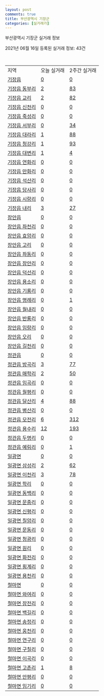 ```yaml
---
layout: post
comments: true
title: 부산광역시 기장군
categories: [실거래가]
---
```


부산광역시 기장군 실거래 정보

2021년 06월 16일 등록된 실거래 정보: 43건

<script type="text/javascript">
  google.charts.load('current', {'packages':['corechart']});
  google.charts.setOnLoadCallback(drawChart);

  function drawChart() {
    var data = google.visualization.arrayToDataTable([['거래일', '매매', '전월세', '전매'], ['2021-02', 0, 25, 0], ['2021-03', 16, 77, 1], ['2021-04', 220, 223, 8], ['2021-05', 334, 188, 23], ['2021-06', 86, 75, 5]]);

    var options = {
      title: '최근 유형별 거래량 추이',
      legend: { position: 'bottom' }
    };

    var chart = new google.visualization.LineChart(document.getElementById('columnchart_material'));
    chart.draw(data, (options));
  }
</script>

<div id="columnchart_material" style="width: 450px; margin-left: -35px"></div>
<br>
<table class="sortable">
  <tr>
    <td>지역</td>
    <td>오늘 실거래</td>
    <td>2주간 실거래</td>
  </tr>

  
  <tr class="item">
    <td><a href="2671025000.html">기장읍</a></td>
    <td><a href="2671025000.html">0</a></td>
    <td><a href="2671025000.html">0</a></td>
  </tr>
    

  <tr class="item">
    <td><a href="2671025021.html">기장읍 동부리</a></td>
    <td><a href="2671025021.html">2</a></td>
    <td><a href="2671025021.html">83</a></td>
  </tr>
    

  <tr class="item">
    <td><a href="2671025022.html">기장읍 교리</a></td>
    <td><a href="2671025022.html">2</a></td>
    <td><a href="2671025022.html">82</a></td>
  </tr>
    

  <tr class="item">
    <td><a href="2671025023.html">기장읍 신천리</a></td>
    <td><a href="2671025023.html">0</a></td>
    <td><a href="2671025023.html">0</a></td>
  </tr>
    

  <tr class="item">
    <td><a href="2671025024.html">기장읍 죽성리</a></td>
    <td><a href="2671025024.html">0</a></td>
    <td><a href="2671025024.html">0</a></td>
  </tr>
    

  <tr class="item">
    <td><a href="2671025025.html">기장읍 서부리</a></td>
    <td><a href="2671025025.html">0</a></td>
    <td><a href="2671025025.html">34</a></td>
  </tr>
    

  <tr class="item">
    <td><a href="2671025026.html">기장읍 대라리</a></td>
    <td><a href="2671025026.html">1</a></td>
    <td><a href="2671025026.html">88</a></td>
  </tr>
    

  <tr class="item">
    <td><a href="2671025027.html">기장읍 청강리</a></td>
    <td><a href="2671025027.html">1</a></td>
    <td><a href="2671025027.html">93</a></td>
  </tr>
    

  <tr class="item">
    <td><a href="2671025028.html">기장읍 대변리</a></td>
    <td><a href="2671025028.html">1</a></td>
    <td><a href="2671025028.html">4</a></td>
  </tr>
    

  <tr class="item">
    <td><a href="2671025029.html">기장읍 연화리</a></td>
    <td><a href="2671025029.html">0</a></td>
    <td><a href="2671025029.html">0</a></td>
  </tr>
    

  <tr class="item">
    <td><a href="2671025030.html">기장읍 만화리</a></td>
    <td><a href="2671025030.html">0</a></td>
    <td><a href="2671025030.html">0</a></td>
  </tr>
    

  <tr class="item">
    <td><a href="2671025031.html">기장읍 석산리</a></td>
    <td><a href="2671025031.html">0</a></td>
    <td><a href="2671025031.html">0</a></td>
  </tr>
    

  <tr class="item">
    <td><a href="2671025032.html">기장읍 당사리</a></td>
    <td><a href="2671025032.html">0</a></td>
    <td><a href="2671025032.html">0</a></td>
  </tr>
    

  <tr class="item">
    <td><a href="2671025033.html">기장읍 시랑리</a></td>
    <td><a href="2671025033.html">0</a></td>
    <td><a href="2671025033.html">0</a></td>
  </tr>
    

  <tr class="item">
    <td><a href="2671025034.html">기장읍 내리</a></td>
    <td><a href="2671025034.html">3</a></td>
    <td><a href="2671025034.html">27</a></td>
  </tr>
    

  <tr class="item">
    <td><a href="2671025300.html">장안읍</a></td>
    <td><a href="2671025300.html">0</a></td>
    <td><a href="2671025300.html">0</a></td>
  </tr>
    

  <tr class="item">
    <td><a href="2671025321.html">장안읍 좌천리</a></td>
    <td><a href="2671025321.html">0</a></td>
    <td><a href="2671025321.html">0</a></td>
  </tr>
    

  <tr class="item">
    <td><a href="2671025322.html">장안읍 효암리</a></td>
    <td><a href="2671025322.html">0</a></td>
    <td><a href="2671025322.html">0</a></td>
  </tr>
    

  <tr class="item">
    <td><a href="2671025323.html">장안읍 고리</a></td>
    <td><a href="2671025323.html">0</a></td>
    <td><a href="2671025323.html">0</a></td>
  </tr>
    

  <tr class="item">
    <td><a href="2671025324.html">장안읍 좌동리</a></td>
    <td><a href="2671025324.html">0</a></td>
    <td><a href="2671025324.html">0</a></td>
  </tr>
    

  <tr class="item">
    <td><a href="2671025325.html">장안읍 장안리</a></td>
    <td><a href="2671025325.html">0</a></td>
    <td><a href="2671025325.html">0</a></td>
  </tr>
    

  <tr class="item">
    <td><a href="2671025326.html">장안읍 덕선리</a></td>
    <td><a href="2671025326.html">0</a></td>
    <td><a href="2671025326.html">0</a></td>
  </tr>
    

  <tr class="item">
    <td><a href="2671025327.html">장안읍 용소리</a></td>
    <td><a href="2671025327.html">0</a></td>
    <td><a href="2671025327.html">0</a></td>
  </tr>
    

  <tr class="item">
    <td><a href="2671025328.html">장안읍 기룡리</a></td>
    <td><a href="2671025328.html">0</a></td>
    <td><a href="2671025328.html">0</a></td>
  </tr>
    

  <tr class="item">
    <td><a href="2671025329.html">장안읍 명례리</a></td>
    <td><a href="2671025329.html">0</a></td>
    <td><a href="2671025329.html">1</a></td>
  </tr>
    

  <tr class="item">
    <td><a href="2671025330.html">장안읍 월내리</a></td>
    <td><a href="2671025330.html">0</a></td>
    <td><a href="2671025330.html">0</a></td>
  </tr>
    

  <tr class="item">
    <td><a href="2671025331.html">장안읍 반룡리</a></td>
    <td><a href="2671025331.html">0</a></td>
    <td><a href="2671025331.html">0</a></td>
  </tr>
    

  <tr class="item">
    <td><a href="2671025332.html">장안읍 임랑리</a></td>
    <td><a href="2671025332.html">0</a></td>
    <td><a href="2671025332.html">0</a></td>
  </tr>
    

  <tr class="item">
    <td><a href="2671025333.html">장안읍 오리</a></td>
    <td><a href="2671025333.html">0</a></td>
    <td><a href="2671025333.html">0</a></td>
  </tr>
    

  <tr class="item">
    <td><a href="2671025334.html">장안읍 길천리</a></td>
    <td><a href="2671025334.html">0</a></td>
    <td><a href="2671025334.html">0</a></td>
  </tr>
    

  <tr class="item">
    <td><a href="2671025600.html">정관읍</a></td>
    <td><a href="2671025600.html">0</a></td>
    <td><a href="2671025600.html">0</a></td>
  </tr>
    

  <tr class="item">
    <td><a href="2671025621.html">정관읍 방곡리</a></td>
    <td><a href="2671025621.html">3</a></td>
    <td><a href="2671025621.html">77</a></td>
  </tr>
    

  <tr class="item">
    <td><a href="2671025622.html">정관읍 매학리</a></td>
    <td><a href="2671025622.html">2</a></td>
    <td><a href="2671025622.html">50</a></td>
  </tr>
    

  <tr class="item">
    <td><a href="2671025623.html">정관읍 임곡리</a></td>
    <td><a href="2671025623.html">0</a></td>
    <td><a href="2671025623.html">0</a></td>
  </tr>
    

  <tr class="item">
    <td><a href="2671025624.html">정관읍 월평리</a></td>
    <td><a href="2671025624.html">0</a></td>
    <td><a href="2671025624.html">0</a></td>
  </tr>
    

  <tr class="item">
    <td><a href="2671025625.html">정관읍 달산리</a></td>
    <td><a href="2671025625.html">4</a></td>
    <td><a href="2671025625.html">88</a></td>
  </tr>
    

  <tr class="item">
    <td><a href="2671025626.html">정관읍 병산리</a></td>
    <td><a href="2671025626.html">0</a></td>
    <td><a href="2671025626.html">0</a></td>
  </tr>
    

  <tr class="item">
    <td><a href="2671025627.html">정관읍 모전리</a></td>
    <td><a href="2671025627.html">6</a></td>
    <td><a href="2671025627.html">312</a></td>
  </tr>
    

  <tr class="item">
    <td><a href="2671025628.html">정관읍 용수리</a></td>
    <td><a href="2671025628.html">12</a></td>
    <td><a href="2671025628.html">193</a></td>
  </tr>
    

  <tr class="item">
    <td><a href="2671025629.html">정관읍 두명리</a></td>
    <td><a href="2671025629.html">0</a></td>
    <td><a href="2671025629.html">0</a></td>
  </tr>
    

  <tr class="item">
    <td><a href="2671025630.html">정관읍 예림리</a></td>
    <td><a href="2671025630.html">0</a></td>
    <td><a href="2671025630.html">1</a></td>
  </tr>
    

  <tr class="item">
    <td><a href="2671031000.html">일광면</a></td>
    <td><a href="2671031000.html">0</a></td>
    <td><a href="2671031000.html">0</a></td>
  </tr>
    

  <tr class="item">
    <td><a href="2671031021.html">일광면 삼성리</a></td>
    <td><a href="2671031021.html">2</a></td>
    <td><a href="2671031021.html">62</a></td>
  </tr>
    

  <tr class="item">
    <td><a href="2671031022.html">일광면 이천리</a></td>
    <td><a href="2671031022.html">3</a></td>
    <td><a href="2671031022.html">78</a></td>
  </tr>
    

  <tr class="item">
    <td><a href="2671031023.html">일광면 학리</a></td>
    <td><a href="2671031023.html">0</a></td>
    <td><a href="2671031023.html">0</a></td>
  </tr>
    

  <tr class="item">
    <td><a href="2671031024.html">일광면 동백리</a></td>
    <td><a href="2671031024.html">0</a></td>
    <td><a href="2671031024.html">0</a></td>
  </tr>
    

  <tr class="item">
    <td><a href="2671031025.html">일광면 문중리</a></td>
    <td><a href="2671031025.html">0</a></td>
    <td><a href="2671031025.html">0</a></td>
  </tr>
    

  <tr class="item">
    <td><a href="2671031026.html">일광면 신평리</a></td>
    <td><a href="2671031026.html">0</a></td>
    <td><a href="2671031026.html">0</a></td>
  </tr>
    

  <tr class="item">
    <td><a href="2671031027.html">일광면 칠암리</a></td>
    <td><a href="2671031027.html">0</a></td>
    <td><a href="2671031027.html">0</a></td>
  </tr>
    

  <tr class="item">
    <td><a href="2671031028.html">일광면 문동리</a></td>
    <td><a href="2671031028.html">0</a></td>
    <td><a href="2671031028.html">0</a></td>
  </tr>
    

  <tr class="item">
    <td><a href="2671031029.html">일광면 청광리</a></td>
    <td><a href="2671031029.html">0</a></td>
    <td><a href="2671031029.html">0</a></td>
  </tr>
    

  <tr class="item">
    <td><a href="2671031030.html">일광면 원리</a></td>
    <td><a href="2671031030.html">0</a></td>
    <td><a href="2671031030.html">0</a></td>
  </tr>
    

  <tr class="item">
    <td><a href="2671031031.html">일광면 화전리</a></td>
    <td><a href="2671031031.html">0</a></td>
    <td><a href="2671031031.html">0</a></td>
  </tr>
    

  <tr class="item">
    <td><a href="2671031032.html">일광면 횡계리</a></td>
    <td><a href="2671031032.html">0</a></td>
    <td><a href="2671031032.html">0</a></td>
  </tr>
    

  <tr class="item">
    <td><a href="2671031033.html">일광면 용천리</a></td>
    <td><a href="2671031033.html">0</a></td>
    <td><a href="2671031033.html">0</a></td>
  </tr>
    

  <tr class="item">
    <td><a href="2671033000.html">철마면</a></td>
    <td><a href="2671033000.html">0</a></td>
    <td><a href="2671033000.html">0</a></td>
  </tr>
    

  <tr class="item">
    <td><a href="2671033021.html">철마면 와여리</a></td>
    <td><a href="2671033021.html">0</a></td>
    <td><a href="2671033021.html">0</a></td>
  </tr>
    

  <tr class="item">
    <td><a href="2671033022.html">철마면 장전리</a></td>
    <td><a href="2671033022.html">0</a></td>
    <td><a href="2671033022.html">0</a></td>
  </tr>
    

  <tr class="item">
    <td><a href="2671033023.html">철마면 백길리</a></td>
    <td><a href="2671033023.html">0</a></td>
    <td><a href="2671033023.html">0</a></td>
  </tr>
    

  <tr class="item">
    <td><a href="2671033024.html">철마면 송정리</a></td>
    <td><a href="2671033024.html">0</a></td>
    <td><a href="2671033024.html">0</a></td>
  </tr>
    

  <tr class="item">
    <td><a href="2671033025.html">철마면 웅천리</a></td>
    <td><a href="2671033025.html">0</a></td>
    <td><a href="2671033025.html">0</a></td>
  </tr>
    

  <tr class="item">
    <td><a href="2671033026.html">철마면 연구리</a></td>
    <td><a href="2671033026.html">0</a></td>
    <td><a href="2671033026.html">0</a></td>
  </tr>
    

  <tr class="item">
    <td><a href="2671033027.html">철마면 구칠리</a></td>
    <td><a href="2671033027.html">0</a></td>
    <td><a href="2671033027.html">0</a></td>
  </tr>
    

  <tr class="item">
    <td><a href="2671033028.html">철마면 이곡리</a></td>
    <td><a href="2671033028.html">0</a></td>
    <td><a href="2671033028.html">0</a></td>
  </tr>
    

  <tr class="item">
    <td><a href="2671033029.html">철마면 고촌리</a></td>
    <td><a href="2671033029.html">1</a></td>
    <td><a href="2671033029.html">8</a></td>
  </tr>
    

  <tr class="item">
    <td><a href="2671033030.html">철마면 안평리</a></td>
    <td><a href="2671033030.html">0</a></td>
    <td><a href="2671033030.html">0</a></td>
  </tr>
    

  <tr class="item">
    <td><a href="2671033031.html">철마면 임기리</a></td>
    <td><a href="2671033031.html">0</a></td>
    <td><a href="2671033031.html">0</a></td>
  </tr>
    


</table>


    